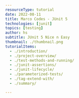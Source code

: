 ```yaml
---
resourceType: tutorial
date: 2022-08-11
title: Marco Codes - JUnit 5
technologies: [junit]
topics: [testing]
author: hs
subtitle: JUnit 5 Nice n Easy
thumbnail: ./thumbnail.png
tutorialItems:
  - ./introduction/
  - ./project-overview/
  - ./test-methods-and-running/
  - ./junit-assertions/
  - ./junit-lifecycle/
  - ./parameterized-tests/
  - ./tag-extend-with/
  - ./summary/

---
```

